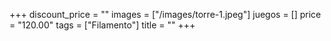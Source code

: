+++
discount_price = ""
images = ["/images/torre-1.jpeg"]
juegos = []
price = "120.00"
tags = ["Filamento"]
title = ""
+++


